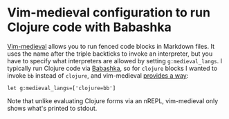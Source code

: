 # Vim-medieval configuration to run Clojure code with Babashka

[Vim-medieval](https://github.com/gpanders/vim-medieval/tree/master) allows you to run fenced code blocks in Markdown files.
It uses the name after the triple backticks to invoke an interpreter, but you have to specify what interpreters are allowed by setting `g:medieval_langs`.
I typically run Clojure code via [Babashka](https://babashka.org/), so for `clojure` blocks I wanted to invoke `bb` instead of `clojure`, and vim-medieval [provides a way](https://github.com/gpanders/vim-medieval/blob/master/doc/medieval.txt#L293-L300):

```
let g:medieval_langs=['clojure=bb']
```

Note that unlike evaluating Clojure forms via an nREPL, vim-medieval only shows what's printed to stdout.
